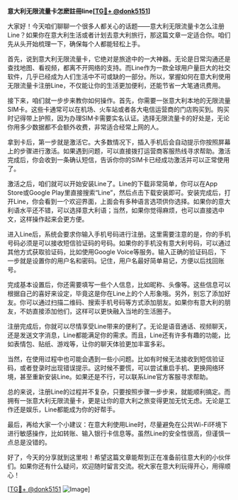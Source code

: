 **意大利无限流量卡怎麽註冊line[[TG💪+ @donk5151](https://t.me/s/donk5151)]**

大家好！今天咱们聊聊一个很多人都关心的话题——意大利无限流量卡怎么注册Line？如果你在意大利生活或者计划去意大利旅行，那这篇文章一定适合你。咱们先从头开始梳理一下，确保每个人都能轻松上手。

首先，说到意大利无限流量卡，它绝对是旅途中的一大神器。无论是日常沟通还是查找地图、看视频，都离不开网络的支持。而Line作为一款全球用户量巨大的社交软件，几乎已经成为人们生活中不可或缺的一部分。所以，掌握如何在意大利使用无限流量卡注册Line，不仅能让你的生活更加便利，还能节省一大笔通讯费用。

接下来，咱们就一步步来教你如何操作。首先，你需要一张意大利本地的无限流量SIM卡。这些卡通常可以在机场、火车站或者各大电信运营商的门店购买到。购买时记得带上护照，因为办理SIM卡需要实名认证。选择无限流量卡的好处是，无论你用多少数据都不会额外收费，非常适合经常上网的人。

拿到卡后，第一步就是激活它。大多数情况下，插入手机后会自动提示你按照屏幕上的步骤进行激活。如果遇到问题，可以直接拨打运营商客服热线寻求帮助。激活完成后，你会收到一条确认短信，告诉你你的SIM卡已经成功激活并可以正常使用了。

激活之后，咱们就可以开始安装Line了。Line的下载非常简单，你可以在App Store或Google Play里直接搜索“Line”，然后点击下载安装即可。安装完成后，打开Line，你会看到一个欢迎界面，上面会有多种语言选项供你选择。如果你的意大利语水平还不错，可以选择意大利语；当然，如果你觉得麻烦，也可以直接选中文，这样操作起来会更方便。

进入Line后，系统会要求你输入手机号码进行注册。这里需要注意的是，你的手机号码必须是可以接收短信验证码的号码。如果你的手机没有意大利号码，可以通过其他方式获取验证码，比如使用Google Voice等服务。输入正确的验证码后，下一步就是设置你的用户名和密码。记住，用户名最好简单易记，方便以后找回账号。

完成基本设置后，你还需要填写一些个人信息，比如昵称、头像等。这些信息可以根据自己的喜好来设定，毕竟这是你在Line上的个人形象哦。另外，别忘了添加好友。你可以通过扫描二维码、搜索手机号码等方式添加朋友。如果你有意大利的朋友，不妨直接添加他们，这样可以更快融入当地的生活圈子。

注册完成后，你就可以尽情享受Line带来的便利了。无论是语音通话、视频聊天，还是发送文字消息，Line都能满足你的需求。而且，Line还有许多有趣的功能，比如表情包、贴纸、游戏等，让你的聊天体验更加丰富多彩。

当然，在使用过程中也可能会遇到一些小问题。比如有时候无法接收到短信验证码，或者登录时出现错误提示。这时候不要慌，可以尝试重启手机、更换网络环境，甚至重新安装Line。如果还是不行，可以联系Line官方客服寻求帮助。

总的来说，注册Line的过程并不复杂，只要按照步骤一步步来，就能顺利搞定。而拥有一张意大利无限流量卡，更是让你的意大利之旅变得更加无忧无虑。无论是工作还是娱乐，Line都能成为你的好帮手。

最后，再给大家一个小建议：在意大利使用Line时，尽量避免在公共Wi-Fi环境下进行敏感操作，比如转账、输入银行卡信息等。虽然Line的安全性很高，但谨慎一点总是没错的。

好了，今天的分享就到这里啦！希望这篇文章能帮到正在准备前往意大利的小伙伴们。如果你还有什么疑问，欢迎随时留言交流。祝大家在意大利玩得开心，用得顺心！

[[TG💪+ @donk5151](https://t.me/s/donk5151) ![Image](https://i.postimg.cc/rwNCRYN7/Snipaste-2025-04-30-17-27-05.png)]